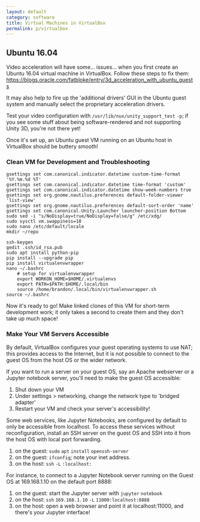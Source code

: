 ```yaml
---
layout: default
category: software
title: Virtual Machines in VirtualBox
permalink: p/virtualbox
---
```


Ubuntu 16.04
------------

Video acceleration will have some... issues... when you first create an Ubuntu 16.04 virtual machine in VirtualBox. Follow these steps to fix them: <https://blogs.oracle.com/fatbloke/entry/3d_acceleration_with_ubuntu_guests>

It may also help to fire up the 'additional drivers' GUI in the Ubuntu guest system and manually select the proprietary acceleration drivers.

Test your video configuration with `/usr/lib/nux/unity_support_test` `-p`; if you see some stuff about being software-rendered and not supporting Unity 3D, you're not there yet!

Once it's set up, an Ubuntu guest VM running on an Ubuntu host in VirtualBox should be buttery smooth!

### Clean VM for Development and Troubleshooting

    gsettings set com.canonical.indicator.datetime custom-time-format '%Y.%m.%d %T'
    gsettings set com.canonical.indicator.datetime time-format 'custom'
    gsettings set com.canonical.indicator.datetime show-week-numbers true
    gsettings set org.gnome.nautilus.preferences default-folder-viewer 'list-view'
    gsettings set org.gnome.nautilus.preferences default-sort-order 'name'
    gsettings set com.canonical.Unity.Launcher launcher-position Bottom
    sudo sed -i "s/NoDisplay=true/NoDisplay=false/g" /etc/xdg/
    sudo sysctl vm.swappiness=10
    sudo nano /etc/default/locale
    mkdir ~/repo

    ssh-keygen
    gedit .ssh/id_rsa.pub
    sudo apt install python-pip
    pip install --upgrade pip
    pip install virtualenvwrapper
    nano ~/.bashrc
        # setup for virtualenvwrapper
        export WORKON_HOME=$HOME/.virtualenvs
        export PATH=$PATH:$HOME/.local/bin
        source /home/brandon/.local/bin/virtualenvwrapper.sh
    source ~/.bashrc

Now it's ready to go! Make linked clones of this VM for short-term development work; it only takes a second to create them and they don't take up much space!

### Make Your VM Servers Accessible

By default, VirtualBox configures your guest operating systems to use NAT; this provides access to the Internet, but it is not possible to connect to the guest OS from the host OS or the wider network.

If you want to run a server on your guest OS, say an Apache webserver or a Jupyter notebook server, you'll need to make the guest OS accessible:

1.  Shut down your VM
2.  Under settings &gt; networking, change the network type to 'bridged adapter'
3.  Restart your VM and check your server's accessibility!

Some web services, like Jupyter Notebooks, are configured by default to only be accessible from localhost. To access these services without reconfiguration, install an SSH server on the guest OS and SSH into it from the host OS with local port forwarding.

1.  on the guest: `sudo` `apt` `install` `openssh-server`
2.  on the guest: `ifconfig`; note your inet address.
3.  on the host: `ssh` <guest-inet-addr> `-L` <host-port>`:localhost:`<guest-server-port>

For instance, to connect to a Jupyter Notebook server running on the Guest OS at 169.168.1.10 on the default port 8888:

1.  on the guest: start the Jupyter server with `jupyter` `notebook`
2.  on the host: `ssh` `169.168.1.10` `-L` `11000:localhost:8888`
3.  on the host: open a web browser and point it at localhost:11000, and there's your Jupyter interface!

